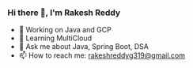 ### Hi there 👋, I'm Rakesh Reddy
- 🔭 Working on Java and GCP
- 🌱 Learning MultiCloud
- 💬 Ask me about Java, Spring Boot, DSA
- 📫 How to reach me: rakeshreddyg319@gmail.com
